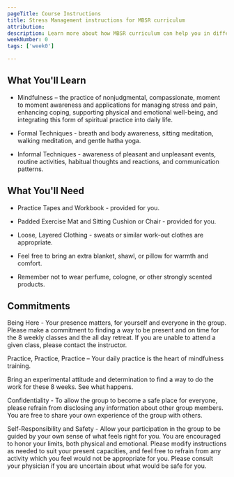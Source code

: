 ```yaml
---
pageTitle: Course Instructions
title: Stress Management instructions for MBSR curriculum
attribution: 
description: Learn more about how MBSR curriculum can help you in different scenarios, with informal and formal techniques.
weekNumber: 0
tags: ['week0']

---
```


## What You'll Learn

- Mindfulness – the practice of nonjudgmental, compassionate, moment to moment awareness and applications for managing stress and pain, enhancing coping, supporting physical and emotional well-being, and integrating this form of spiritual practice into daily life.

- Formal Techniques - breath and body awareness, sitting meditation, walking meditation, and gentle hatha yoga.

- Informal Techniques - awareness of pleasant and unpleasant events, routine activities, habitual thoughts and reactions, and communication patterns.

## What You'll Need

- Practice Tapes and Workbook - provided for you.

- Padded Exercise Mat and Sitting Cushion or Chair - provided for you.

- Loose, Layered Clothing - sweats or similar work-out clothes are appropriate.

- Feel free to bring an extra blanket, shawl, or pillow for warmth and comfort.

- Remember not to wear perfume, cologne, or other strongly scented products.

## Commitments

Being Here - Your presence matters, for yourself and everyone in the group. Please make a commitment to finding a way to be present and on time for the 8 weekly classes and the all day retreat. If you are unable to attend a given class, please contact the instructor.

Practice, Practice, Practice – Your daily practice is the heart of mindfulness training.

Bring an experimental attitude and determination to find a way to do the work for these 8 weeks. See what happens.

Confidentiality - To allow the group to become a safe place for everyone, please refrain from disclosing any information about other group members. You are free to share your own experience of the group with others.

Self-Responsibility and Safety - Allow your participation in the group to be guided by your own sense of what feels right for you. You are encouraged to honor your limits, both physical and emotional. Please modify instructions as needed to suit your present capacities, and feel free to refrain from any activity which you feel would not be appropriate for you. Please consult your physician if you are uncertain about what would be safe for you.